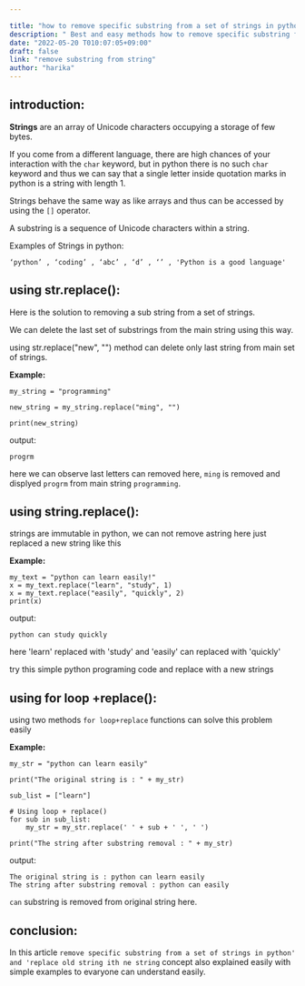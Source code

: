 ```yaml
---

title: "how to remove specific substring from a set of strings in python"
description: " Best and easy methods how to remove specific substring from a set of strings in python"
date: "2022-05-20 T010:07:05+09:00"
draft: false
link: "remove substring from string"
author: "harika"
---
```


## introduction:

**Strings** are an array of Unicode characters occupying a storage of few bytes. 

If you come from a different language, there are high chances of your interaction with the `char` keyword, but in python there is no such `char` keyword and thus we can say that a single letter inside quotation marks in python is a string with length 1.

Strings behave the same way as like arrays and thus can be accessed by using the `[]` operator.

A substring is a sequence of Unicode characters within a string.

Examples of Strings in python:
```
‘python’ , ‘coding’ , ‘abc’ , ‘d’ , ‘’ , 'Python is a good language'
```

## using str.replace():

Here is the solution to removing a sub string from a set of strings.

We can delete the last set of substrings from the main string using this way. 

using str.replace("new", "") method can delete only last string from main set of strings. 

**Example:**

```
my_string = "programming"

new_string = my_string.replace("ming", "")

print(new_string)
```
output:
```
progrm
```
here we can observe last letters can removed here, `ming` is removed and displyed `progrm` from main string `programming`.

## using string.replace():

strings are immutable in python, we can not remove  astring here just replaced a new string like this

**Example:**
```
my_text = "python can learn easily!"
x = my_text.replace("learn", "study", 1)
x = my_text.replace("easily", "quickly", 2)
print(x)
```
output:
```
python can study quickly
```   
here 'learn' replaced with 'study'
and 'easily' can replaced with 'quickly'

try this simple python programing code and replace with a new strings

## using for loop +replace():

using two methods `for loop+replace` functions can solve this problem easily 

**Example:**

```
my_str = "python can learn easily"
  
print("The original string is : " + my_str)
  
sub_list = ["learn"]
  
# Using loop + replace() 
for sub in sub_list:
    my_str = my_str.replace(' ' + sub + ' ', ' ')

print("The string after substring removal : " + my_str) 
```
output:
```
The original string is : python can learn easily
The string after substring removal : python can easily
```
`can` substring  is removed from original string here.

## conclusion:

In this article `remove specific substring from a set of strings in python'  and 'replace old string ith ne string` concept also explained easily with simple examples to evaryone can understand easily.

